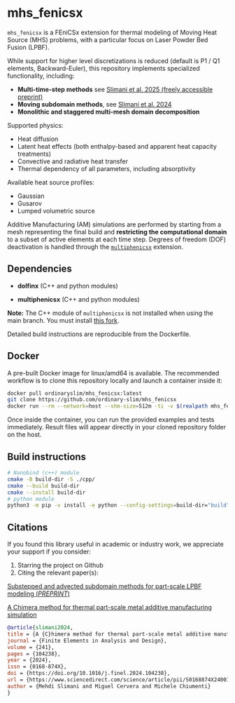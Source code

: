 # mhs_fenicsx

`mhs_fenicsx` is a FEniCSx extension for thermal modeling of Moving Heat Source (MHS) problems,
with a particular focus on Laser Powder Bed Fusion (LPBF).

While support for higher level discretizations is reduced (default is P1 / Q1 elements, Backward-Euler),
this repository implements specialized functionality, including:

- **Multi-time-step methods** see [Slimani et al. 2025 (freely accessible preprint)](http://dx.doi.org/10.2139/ssrn.5529518)
- **Moving subdomain methods**, see [Slimani et al. 2024](https://www.sciencedirect.com/science/article/pii/S0168874X2400132X)
- **Monolithic and staggered multi-mesh domain decomposition**

Supported physics:
- Heat diffusion
- Latent heat effects (both enthalpy-based and apparent heat capacity treatments)
- Convective and radiative heat transfer
- Thermal dependency of all parameters, including absorptivity

Available heat source profiles:
- Gaussian
- Gusarov
- Lumped volumetric source

Additive Manufacturing (AM) simulations are performed by starting from a mesh
representing the final build and **restricting the computational domain** to a subset
of active elements at each time step. Degrees of freedom (DOF) deactivation is handled
through the [`multiphenicsx`](https://github.com/multiphenics/multiphenicsx) extension.

## Dependencies

- **dolfinx** (C++ and python modules)

- **multiphenicsx** (C++ and python modules)

**Note:** The C++ module of `multiphenicsx` is not installed when using the main branch.
You must install [this fork](https://github.com/ordinary-slim/multiphenicsx).

Detailed build instructions are reproducible from the Dockerfile.

## Docker

A pre-built Docker image for linux/amd64 is available.
The recommended workflow is to clone this repository locally and launch a
container inside it:

``` bash
docker pull ordinaryslim/mhs_fenicsx:latest
git clone https://github.com/ordinary-slim/mhs_fenicsx
docker run --rm --network=host --shm-size=512m -ti -v $(realpath mhs_fenicsx):/root/shared/ -w /root/shared --entrypoint /bin/bash ordinaryslim/mhs_fenicsx:latest
```

Once inside the container, you can run the provided examples and tests immediately.
Result files will appear directly in your cloned repository folder on the host.

## Build instructions

``` bash
# Nanobind (c++) module
cmake -B build-dir -S ./cpp/
cmake --build build-dir
cmake --install build-dir
# python module
python3 -m pip -v install -e python --config-settings=build-dir="build" --no-build-isolation
```

## Citations

If you found this library useful in academic or industry work, we appreciate your support if you consider:

1. Starring the project on Github
2. Citing the relevant paper(s):

[Substepped and advected subdomain methods for part-scale LPBF modeling (*PREPRINT*)](http://dx.doi.org/10.2139/ssrn.5529518)

[A Chimera method for thermal part-scale metal additive manufacturing simulation](https://doi.org/10.1016/j.finel.2024.104238)

``` bibtex
@article{slimani2024,
title = {A {C}himera method for thermal part-scale metal additive manufacturing simulation},
journal = {Finite Elements in Analysis and Design},
volume = {241},
pages = {104238},
year = {2024},
issn = {0168-874X},
doi = {https://doi.org/10.1016/j.finel.2024.104238},
url = {https://www.sciencedirect.com/science/article/pii/S0168874X2400132X},
author = {Mehdi Slimani and Miguel Cervera and Michele Chiumenti}
}
```
